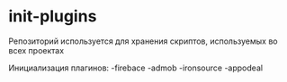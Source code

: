 # init-plugins

Репозиторий используется для хранения скриптов, используемых во всех проектах

Инициализация плагинов: -firebace -admob -ironsource -appodeal
